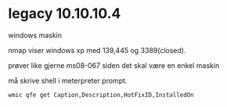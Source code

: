 # legacy 10.10.10.4

windows maskin

nmap viser windows xp med 139,445 og 3389\(closed\). 

prøver like gjerne ms08-067 siden det skal være en enkel maskin

må skrive shell i meterpreter prompt.

```
wmic qfe get Caption,Description,HotFixID,InstalledOn
```



